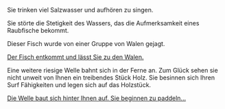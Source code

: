 Sie trinken viel Salzwasser und aufhören zu singen.

Sie störte die Stetigkeit des Wassers, das die Aufmerksamkeit eines Raubfische bekommt.

Dieser Fisch wurde von einer Gruppe von Walen gejagt.

[Der Fisch entkommt und lässt Sie zu den Walen.](../Walen/walen.md)

Eine weitere riesige Welle bahnt sich in der Ferne an. Zum Glück sehen sie nicht
unweit von Ihnen ein treibendes Stück Holz. Sie besinnen sich Ihren Surf
Fähigkeiten und legen sich auf das Holzstück.

[Die Welle baut sich hinter Ihnen auf. Sie beginnen zu paddeln...](../Surf/surf.md)
